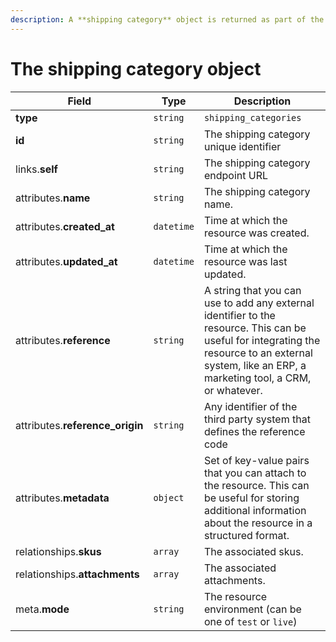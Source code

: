 ```yaml
---
description: A **shipping category** object is returned as part of the response body of each successful list, retrieve, create or update API call.
---
```


# The shipping category object

| Field          | Type     | Description                                  |
| -------------- | -------- | -------------------------------------------- |
| **type**       | `string` | `shipping_categories`                        |
| **id**         | `string` | The shipping category unique identifier  |
| links.**self** | `string` | The shipping category endpoint URL       |
| attributes.**name** | `string` | The shipping category name. |
| attributes.**created_at** | `datetime` | Time at which the resource was created. |
| attributes.**updated_at** | `datetime` | Time at which the resource was last updated. |
| attributes.**reference** | `string` | A string that you can use to add any external identifier to the resource. This can be useful for integrating the resource to an external system, like an ERP, a marketing tool, a CRM, or whatever. |
| attributes.**reference_origin** | `string` | Any identifier of the third party system that defines the reference code |
| attributes.**metadata** | `object` | Set of key-value pairs that you can attach to the resource. This can be useful for storing additional information about the resource in a structured format. |
| relationships.**skus** | `array` | The associated skus. |
| relationships.**attachments** | `array` | The associated attachments. |
| meta.**mode** | `string` | The resource environment \(can be one of `test` or `live`\) |

